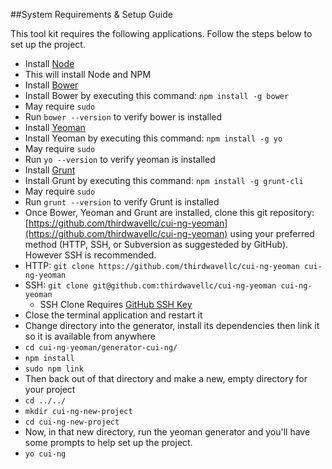 ##System Requirements & Setup Guide

This tool kit requires the following applications. Follow the steps below to set up the project.
* Install [Node](https://nodejs.org/en/)
 * This will install Node and NPM
* Install [Bower](http://bower.io/)
 * Install Bower by executing this command: ```npm install -g bower```
 * May require ```sudo```
 * Run ```bower --version``` to verify bower is installed
* Install [Yeoman](http://yeoman.io/)
 * Install Yeoman by executing this command: ```npm install -g yo```
 * May require ```sudo```
 * Run ```yo --version``` to verify yeoman is installed
* Install [Grunt](http://gruntjs.com/)
 * Install Grunt by executing this command: ```npm install -g grunt-cli```
 * May require ```sudo```
 * Run ```grunt --version``` to verify Grunt is installed
* Once Bower, Yeoman and Grunt are installed, clone this git repository: [https://github.com/thirdwavellc/cui-ng-yeoman](https://github.com/thirdwavellc/cui-ng-yeoman) using your preferred method (HTTP, SSH, or Subversion as suggesteded by GitHub). However SSH is recommended.
 * HTTP: ```git clone https://github.com/thirdwavellc/cui-ng-yeoman cui-ng-yeoman``` 
 * SSH: ```git clone git@github.com:thirdwavellc/cui-ng-yeoman cui-ng-yeoman```
   * SSH Clone Requires [GitHub SSH Key](https://help.github.com/articles/generating-ssh-keys/)
* Close the terminal application and restart it
* Change directory into the generator, install its dependencies then link it so it is available from anywhere
 * ```cd cui-ng-yeoman/generator-cui-ng/```
 * ```npm install```
 * ```sudo npm link```
* Then back out of that directory and make a new, empty directory for your project
 * ```cd ../../```
 * ```mkdir cui-ng-new-project```
 * ```cd cui-ng-new-project```
* Now, in that new directory, run the yeoman generator and you'll have some prompts to help set up the project.
 * ```yo cui-ng```
